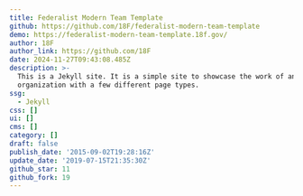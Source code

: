 ```yaml
---
title: Federalist Modern Team Template
github: https://github.com/18F/federalist-modern-team-template
demo: https://federalist-modern-team-template.18f.gov/
author: 18F
author_link: https://github.com/18F
date: 2024-11-27T09:43:08.485Z
description: >-
  This is a Jekyll site. It is a simple site to showcase the work of an
  organization with a few different page types.
ssg:
  - Jekyll
css: []
ui: []
cms: []
category: []
draft: false
publish_date: '2015-09-02T19:28:16Z'
update_date: '2019-07-15T21:35:30Z'
github_star: 11
github_fork: 19
---
```

